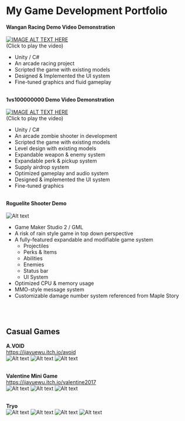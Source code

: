 # My Game Development Portfolio

**Wangan Racing Demo Video Demonstration**<br><br>
[![IMAGE ALT TEXT HERE](https://img.youtube.com/vi/nqhbQj19tRQ/0.jpg)](https://www.youtube.com/watch?v=nqhbQj19tRQ)<br>
(Click to play the video)

-	Unity / C#
-	An arcade racing project
-	Scripted the game with existing models
-	Designed & Implemented the UI system
-	Fine-tuned graphics and fluid gameplay<br><br>

**1vs100000000 Demo Video Demonstration**<br><br>
[![IMAGE ALT TEXT HERE](https://img.youtube.com/vi/7HE9F48SbxA/0.jpg)](https://www.youtube.com/watch?v=7HE9F48SbxA)<br>
(Click to play the video)
-	Unity / C#
-	An arcade zombie shooter in development
-	Scripted the game with existing models
-	Level design with existing models
-	Expandable weapon & enemy system 
-	Expandable perk & pickup system
-	Supply airdrop system
-	Optimized gameplay and audio system
-	Designed & implemented the UI system
-	Fine-tuned graphics<br><br>

**Roguelite Shooter Demo**<br><br>
![Alt text](screenshots/rogueshooter1.png)<br>
- Game Maker Studio 2 / GML
- A risk of rain style game in top down perspective
- A fully-featured expandable and modifiable game system
  - Projectiles
  - Perks & Items
  - Abilities
  - Enemies
  - Status bar
  - UI System
- Optimized CPU & memory usage
- MMO-style message system
- Customizable damage number system referenced from Maple Story
  
<br><br>
## Casual Games
**A.VOID**<br>
https://jiayuewu.itch.io/avoid<br>
![Alt text](screenshots/avoid1.png) ![Alt text](screenshots/avoid2.png) ![Alt text](screenshots/avoid3.png) <br><br>

**Valentine Mini Game**<br>
https://jiayuewu.itch.io/valentine2017<br>
![Alt text](screenshots/valentine1.png) ![Alt text](screenshots/valentine2.png) ![Alt text](screenshots/valentine3.png) <br><br>

**Tryo**<br>
![Alt text](screenshots/tryo1.png) ![Alt text](screenshots/tryo2.png) ![Alt text](screenshots/tryo3.png) ![Alt text](screenshots/tryo4.png)

